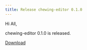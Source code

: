 ```yaml
---
title: Release chewing-editor 0.1.0
---
```

Hi All,

chewing-editor 0.1.0 is released.

[Download](https://github.com/chewing/chewing-editor/releases)
